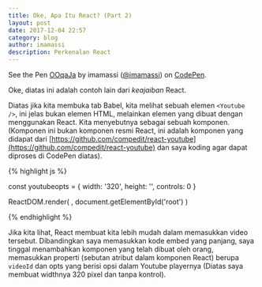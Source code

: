 ```yaml
---
title: Oke, Apa Itu React? (Part 2)
layout: post
date: 2017-12-04 22:57
category: blog
author: imamassi
description: Perkenalan React
---
```


<p data-height="265" data-theme-id="0" data-slug-hash="OOqaJa" data-default-tab="result" data-user="imamassi" data-embed-version="2" data-pen-title="OOqaJa" class="codepen">See the Pen <a href="https://codepen.io/imamassi/pen/OOqaJa/">OOqaJa</a> by imamassi (<a href="https://codepen.io/imamassi">@imamassi</a>) on <a href="https://codepen.io">CodePen</a>.</p>
<script async src="https://production-assets.codepen.io/assets/embed/ei.js"></script>

Oke, diatas ini adalah contoh lain dari *keajaiban* React.

Diatas jika kita membuka tab Babel, kita melihat sebuah elemen `<Youtube />`, ini jelas bukan elemen HTML, melainkan elemen yang dibuat dengan menggunakan React. Kita menyebutnya sebagai sebuah komponen. (Komponen ini bukan komponen resmi React, ini adalah komponen yang didapat dari [https://github.com/compedit/react-youtube](https://github.com/compedit/react-youtube) dan saya koding agar dapat diproses di CodePen diatas).

{% highlight js %}

const youtubeopts = {
  width: '320',
  height: '',
  controls: 0
}

ReactDOM.render(
  <Youtube videoId="3P6DWAwwViU" opts={youtubeopts}/>,
  document.getElementById('root')
)

{% endhighlight %}

Jika kita lihat, React membuat kita lebih mudah dalam memasukkan video tersebut. Dibandingkan saya memasukkan kode embed yang panjang, saya tinggal menambahkan komponen yang telah dibuat oleh orang, memasukkan properti (sebutan atribut dalam komponen React) berupa `videoId` dan opts yang berisi opsi dalam Youtube playernya (Diatas saya membuat widthnya 320 pixel dan tanpa kontrol).
